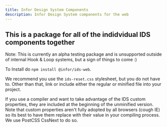 ```yaml
---
title: Infor Design System Components
description: Infor Design System components for the web
---
```


## This is a package for all of the indidvidual IDS components together

Note: This is currently an alpha testing package and is unsupported outside of internal Hook & Loop systems, but a sign of things to come :)


To Install do `npm install @infor/ids-web`.

We recommend you use the `ids-reset.css` stylesheet, but you do not have to. Other than that, link or include either the regular or minified file into your project.

If you use a compiler and want to take advantage of the IDS custom properties, they are included at the beginning of the unminified version. Note that custom properties aren't fully adopted by all browsers (cough IE) so its best to have them replace with their value in your compiling process. We use PostCSS CssNext to do so.
